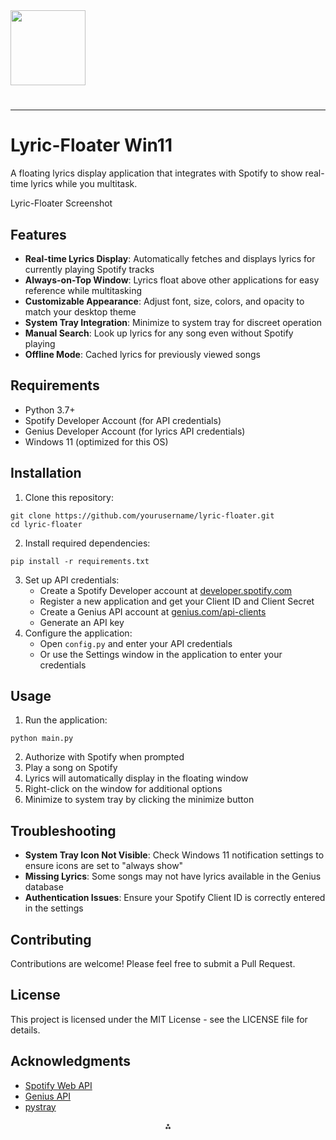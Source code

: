 <img src="https://r2cdn.perplexity.ai/pplx-full-logo-primary-dark%402x.png" class="logo" width="120"/>

# 

---

# Lyric-Floater Win11

A floating lyrics display application that integrates with Spotify to show real-time lyrics while you multitask.

Lyric-Floater Screenshot

## Features

- **Real-time Lyrics Display**: Automatically fetches and displays lyrics for currently playing Spotify tracks
- **Always-on-Top Window**: Lyrics float above other applications for easy reference while multitasking
- **Customizable Appearance**: Adjust font, size, colors, and opacity to match your desktop theme
- **System Tray Integration**: Minimize to system tray for discreet operation
- **Manual Search**: Look up lyrics for any song even without Spotify playing
- **Offline Mode**: Cached lyrics for previously viewed songs


## Requirements

- Python 3.7+
- Spotify Developer Account (for API credentials)
- Genius Developer Account (for lyrics API credentials)
- Windows 11 (optimized for this OS)


## Installation

1. Clone this repository:

```
git clone https://github.com/yourusername/lyric-floater.git
cd lyric-floater
```

2. Install required dependencies:

```
pip install -r requirements.txt
```

3. Set up API credentials:
    - Create a Spotify Developer account at [developer.spotify.com](https://developer.spotify.com)
    - Register a new application and get your Client ID and Client Secret
    - Create a Genius API account at [genius.com/api-clients](https://genius.com/api-clients)
    - Generate an API key
4. Configure the application:
    - Open `config.py` and enter your API credentials
    - Or use the Settings window in the application to enter your credentials

## Usage

1. Run the application:

```
python main.py
```

2. Authorize with Spotify when prompted
3. Play a song on Spotify
4. Lyrics will automatically display in the floating window
5. Right-click on the window for additional options
6. Minimize to system tray by clicking the minimize button

## Troubleshooting

- **System Tray Icon Not Visible**: Check Windows 11 notification settings to ensure icons are set to "always show"
- **Missing Lyrics**: Some songs may not have lyrics available in the Genius database
- **Authentication Issues**: Ensure your Spotify Client ID is correctly entered in the settings


## Contributing

Contributions are welcome! Please feel free to submit a Pull Request.

## License

This project is licensed under the MIT License - see the LICENSE file for details.

## Acknowledgments

- [Spotify Web API](https://developer.spotify.com/documentation/web-api/)
- [Genius API](https://docs.genius.com/)
- [pystray](https://github.com/moses-palmer/pystray)

<div style="text-align: center">⁂</div>

[^1]: https://pplx-res.cloudinary.com/image/upload/v1742135853/user_uploads/SIaFrdzVHWcQDLK/image.jpg

